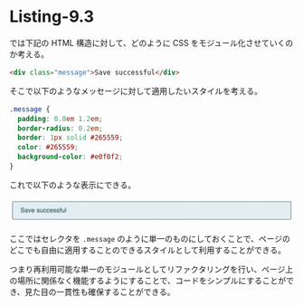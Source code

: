 # Listing-9.3

では下記の HTML 構造に対して、どのように CSS をモジュール化させていくのか考える。

```html
<div class="message">Save successful</div>
```

そこで以下のようなメッセージに対して適用したいスタイルを考える。

```css
.message {
  padding: 0.8em 1.2em;
  border-radius: 0.2em;
  border: 1px solid #265559;
  color: #265559;
  background-color: #e0f0f2;
}
```

これで以下のような表示にできる。

![](assets/2021-10-30-15-08-09.png)

ここではセレクタを `.message` のように単一のものにしておくことで、ページのどこでも自由に適用することのできるスタイルとして利用することができる。

つまり再利用可能な単一のモジュールとしてリファクタリングを行い、ページ上の場所に関係なく機能するようにすることで、コードをシンプルにすることができ、見た目の一貫性も確保することができる。
